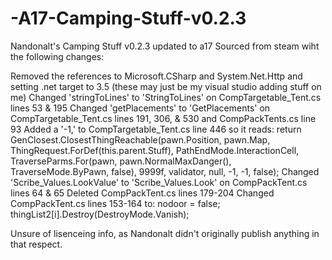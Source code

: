 # -A17-Camping-Stuff-v0.2.3
Nandonalt's Camping Stuff v0.2.3 updated to a17
Sourced from steam wiht the following changes:

Removed the references to Microsoft.CSharp and System.Net.Http and setting .net target to 3.5 (these may just be my visual studio adding stuff on me)
Changed 'stringToLines' to 'StringToLines' on CompTargetable_Tent.cs lines 53 & 195
Changed 'getPlacements' to 'GetPlacements' on CompTargetable_Tent.cs lines 191, 306, & 530 and CompPackTents.cs line 93
Added a '-1,' to CompTargetable_Tent.cs line 446 so it reads: return GenClosest.ClosestThingReachable(pawn.Position, pawn.Map, ThingRequest.ForDef(this.parent.Stuff), PathEndMode.InteractionCell, TraverseParms.For(pawn, pawn.NormalMaxDanger(), TraverseMode.ByPawn, false), 9999f, validator, null, -1, -1, false);
Changed 'Scribe_Values.LookValue' to 'Scribe_Values.Look' on CompPackTent.cs lines 64 & 65
Deleted CompPackTent.cs lines 179-204
Changed CompPackTent.cs lines 153-164 to:
  nodoor = false;
  thingList2[i].Destroy(DestroyMode.Vanish);

Unsure of lisenceing info, as Nandonalt didn't originally publish anything in that respect.

